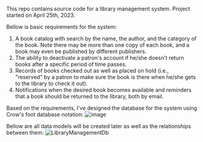 This repo contains source code for a library management system.
Project started on April 25th, 2023.

Bellow is basic requirements for the system:

1. A book catalog with search by the name, the author, and the category of the book. Note there may be more than one copy of each book, and a book may even be published by different publishers.
2. The ability to deactivate a patron's account if he/she doesn't return books after a specific period of time passes.
3. Records of books checked out as well as placed on hold (i.e., "reserved" by a patron to make sure the book is there when he/she gets to the library to check it out).
4. Notifications when the desired book becomes available and reminders that a book should be returned to the library, both by email.

Based on the requirements, I've designed the database for the system using Crow's foot database notation:
![image](https://user-images.githubusercontent.com/87921412/234424582-6006e71e-a860-4682-8338-07985017ba2a.png)

Bellow are all data models will be created later as well as the relationships between them:
![LibraryManagementDb](https://user-images.githubusercontent.com/87921412/234424609-3722573b-e2df-444d-b176-9acd80f334b5.png)

